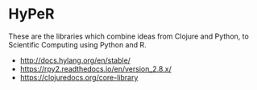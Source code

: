 # HyPeR

These are the libraries which combine ideas from Clojure and Python, to Scientific Computing using Python and R.

- http://docs.hylang.org/en/stable/
- https://rpy2.readthedocs.io/en/version_2.8.x/
- https://clojuredocs.org/core-library
